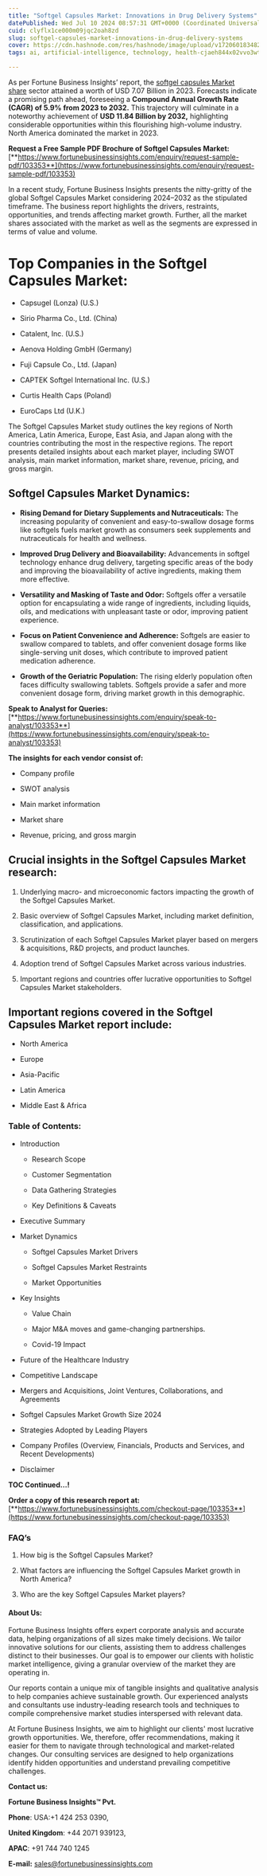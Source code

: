 ```yaml
---
title: "Softgel Capsules Market: Innovations in Drug Delivery Systems"
datePublished: Wed Jul 10 2024 08:57:31 GMT+0000 (Coordinated Universal Time)
cuid: clyflx1ce000m09jqc2oah8zd
slug: softgel-capsules-market-innovations-in-drug-delivery-systems
cover: https://cdn.hashnode.com/res/hashnode/image/upload/v1720601834825/8b8a4b93-5b42-40e1-a257-80e7e0818278.png
tags: ai, artificial-intelligence, technology, health-cjaeh844x02vvo3wtj5r2s75q, healthcare

---
```


As per Fortune Business Insights’ report, the [softgel capsules Market share](https://www.fortunebusinessinsights.com/softgel-capsules-market-103353) sector attained a worth of USD 7.07 Billion in 2023. Forecasts indicate a promising path ahead, foreseeing a **Compound Annual Growth Rate (CAGR) of 5.9% from 2023 to 2032.** This trajectory will culminate in a noteworthy achievement of **USD 11.84 Billion by 2032,** highlighting considerable opportunities within this flourishing high-volume industry. North America dominated the market in 2023.

**Request a Free Sample PDF Brochure of Softgel Capsules Market:** [**https://www.fortunebusinessinsights.com/enquiry/request-sample-pdf/103353**](https://www.fortunebusinessinsights.com/enquiry/request-sample-pdf/103353)

In a recent study, Fortune Business Insights presents the nitty-gritty of the global Softgel Capsules Market considering 2024–2032 as the stipulated timeframe. The business report highlights the drivers, restraints, opportunities, and trends affecting market growth. Further, all the market shares associated with the market as well as the segments are expressed in terms of value and volume.

# **Top Companies in the Softgel Capsules Market:**

* Capsugel (Lonza) (U.S.)
    
* Sirio Pharma Co., Ltd. (China)
    
* Catalent, Inc. (U.S.)
    
* Aenova Holding GmbH (Germany)
    
* Fuji Capsule Co., Ltd. (Japan)
    
* CAPTEK Softgel International Inc. (U.S.)
    
* Curtis Health Caps (Poland)
    
* EuroCaps Ltd (U.K.)
    

The Softgel Capsules Market study outlines the key regions of North America, Latin America, Europe, East Asia, and Japan along with the countries contributing the most in the respective regions. The report presents detailed insights about each market player, including SWOT analysis, main market information, market share, revenue, pricing, and gross margin.

## Softgel Capsules Market **Dynamics**:

* **Rising Demand for Dietary Supplements and Nutraceuticals:** The increasing popularity of convenient and easy-to-swallow dosage forms like softgels fuels market growth as consumers seek supplements and nutraceuticals for health and wellness.
    
* **Improved Drug Delivery and Bioavailability:** Advancements in softgel technology enhance drug delivery, targeting specific areas of the body and improving the bioavailability of active ingredients, making them more effective.
    
* **Versatility and Masking of Taste and Odor:** Softgels offer a versatile option for encapsulating a wide range of ingredients, including liquids, oils, and medications with unpleasant taste or odor, improving patient experience.
    
* **Focus on Patient Convenience and Adherence:** Softgels are easier to swallow compared to tablets, and offer convenient dosage forms like single-serving unit doses, which contribute to improved patient medication adherence.
    
* **Growth of the Geriatric Population:** The rising elderly population often faces difficulty swallowing tablets. Softgels provide a safer and more convenient dosage form, driving market growth in this demographic.
    

**Speak to Analyst for Queries:** [**https://www.fortunebusinessinsights.com/enquiry/speak-to-analyst/103353**](https://www.fortunebusinessinsights.com/enquiry/speak-to-analyst/103353)

**The insights for each vendor consist of:**

* Company profile
    
* SWOT analysis
    
* Main market information
    
* Market share
    
* Revenue, pricing, and gross margin
    

## **Crucial insights in the Softgel Capsules Market research:**

1. Underlying macro- and microeconomic factors impacting the growth of the Softgel Capsules Market.
    
2. Basic overview of Softgel Capsules Market, including market definition, classification, and applications.
    
3. Scrutinization of each Softgel Capsules Market player based on mergers & acquisitions, R&D projects, and product launches.
    
4. Adoption trend of Softgel Capsules Market across various industries.
    
5. Important regions and countries offer lucrative opportunities to Softgel Capsules Market stakeholders.
    

## **Important regions covered in the Softgel Capsules Market report include:**

* North America
    
* Europe
    
* Asia-Pacific
    
* Latin America
    
* Middle East & Africa
    

### **Table of Contents:**

* Introduction
    
    * Research Scope
        
    * Customer Segmentation
        
    * Data Gathering Strategies
        
    * Key Definitions & Caveats
        
* Executive Summary
    
* Market Dynamics
    
    * Softgel Capsules Market Drivers
        
    * Softgel Capsules Market Restraints
        
    * Market Opportunities
        
* Key Insights
    
    * Value Chain
        
    * Major M&A moves and game-changing partnerships.
        
    * Covid-19 Impact
        
* Future of the Healthcare Industry
    
* Competitive Landscape
    
* Mergers and Acquisitions, Joint Ventures, Collaborations, and Agreements
    
* Softgel Capsules Market Growth Size 2024
    
* Strategies Adopted by Leading Players
    
* Company Profiles (Overview, Financials, Products and Services, and Recent Developments)
    
* Disclaimer
    

**TOC Continued…!**

**Order a copy of this research report at:** [**https://www.fortunebusinessinsights.com/checkout-page/103353**](https://www.fortunebusinessinsights.com/checkout-page/103353)

### **FAQ’s**

1. How big is the Softgel Capsules Market?
    
2. What factors are influencing the Softgel Capsules Market growth in North America?
    
3. Who are the key Softgel Capsules Market players?
    

#### **About Us:**

Fortune Business Insights offers expert corporate analysis and accurate data, helping organizations of all sizes make timely decisions. We tailor innovative solutions for our clients, assisting them to address challenges distinct to their businesses. Our goal is to empower our clients with holistic market intelligence, giving a granular overview of the market they are operating in.

Our reports contain a unique mix of tangible insights and qualitative analysis to help companies achieve sustainable growth. Our experienced analysts and consultants use industry-leading research tools and techniques to compile comprehensive market studies interspersed with relevant data.

At Fortune Business Insights, we aim to highlight our clients' most lucrative growth opportunities. We, therefore, offer recommendations, making it easier for them to navigate through technological and market-related changes. Our consulting services are designed to help organizations identify hidden opportunities and understand prevailing competitive challenges.

**Contact us:**

**Fortune Business Insights™ Pvt.**

**Phone**: USA:+1 424 253 0390,

**United Kingdom**: +44 2071 939123,

**APAC**: +91 744 740 1245

**E-mail:** [sales@fortunebusinessinsights.com](mailto:sales@fortunebusinessinsights.com)